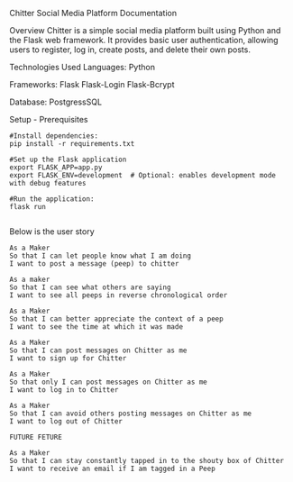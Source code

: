 Chitter Social Media Platform Documentation

Overview
Chitter is a simple social media platform built using Python and the Flask web framework. It provides basic user authentication,
allowing users to register, log in, create posts, and delete their own posts.


Technologies Used
Languages:
Python

Frameworks:
Flask
Flask-Login
Flask-Bcrypt

Database:
PostgressSQL

Setup - Prerequisites
```
#Install dependencies:
pip install -r requirements.txt

#Set up the Flask application
export FLASK_APP=app.py
export FLASK_ENV=development  # Optional: enables development mode with debug features

#Run the application:
flask run


```
Below is the user story

```
As a Maker
So that I can let people know what I am doing
I want to post a message (peep) to chitter

As a maker
So that I can see what others are saying
I want to see all peeps in reverse chronological order

As a Maker
So that I can better appreciate the context of a peep
I want to see the time at which it was made

As a Maker
So that I can post messages on Chitter as me
I want to sign up for Chitter

As a Maker
So that only I can post messages on Chitter as me
I want to log in to Chitter

As a Maker
So that I can avoid others posting messages on Chitter as me
I want to log out of Chitter

FUTURE FETURE

As a Maker
So that I can stay constantly tapped in to the shouty box of Chitter
I want to receive an email if I am tagged in a Peep
```